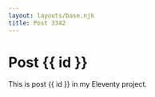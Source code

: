 ```yaml
---
layout: layouts/base.njk
title: Post 3342
---
```


# Post {{ id }}

This is post {{ id }} in my Eleventy project.
